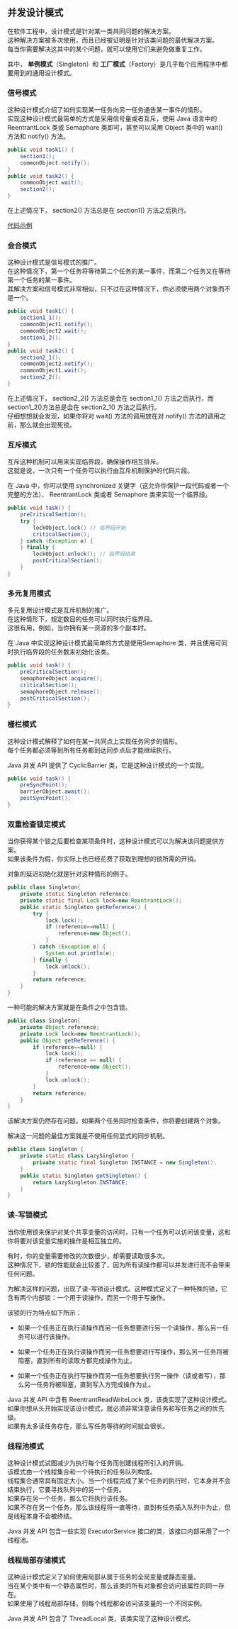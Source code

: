 ## 并发设计模式
在软件工程中，设计模式是针对某一类共同问题的解决方案。  
这种解决方案被多次使用，而且已经被证明是针对该类问题的最优解决方案。  
每当你需要解决这其中的某个问题，就可以使用它们来避免做重复工作。  

其中， **单例模式**（Singleton）和 **工厂模式**（Factory）是几乎每个应用程序中都要用到的通用设计模式。

### 信号模式
这种设计模式介绍了如何实现某一任务向另一任务通告某一事件的情形。  
实现这种设计模式最简单的方式是采用信号量或者互斥，使用 Java 语言中的 ReentrantLock 类或 Semaphore 类即可，甚至可以采用 Object 类中的 wait() 方法和 notify() 方法。  

```java
public void task1() {
	section1();
	commonObject.notify();
}
public void task2() {
	commonObject.wait();
	section2();
}
```
在上述情况下， section2() 方法总是在 section1() 方法之后执行。  

[代码示例](J5Signaling.java)

### 会合模式
这种设计模式是信号模式的推广。  
在这种情况下，第一个任务将等待第二个任务的某一事件，而第二个任务又在等待第一个任务的某一事件。  
其解决方案和信号模式非常相似，只不过在这种情况下，你必须使用两个对象而不是一个。

```java
public void task1() {
	section1_1();
	commonObject1.notify();
	commonObject2.wait();
	section1_2();
}
public void task2() {
	section2_1();
	commonObject2.notify();
	commonObject1.wait();
	section2_2();
}
```
在上述情况下， section2_2() 方法总是会在 section1_1() 方法之后执行，而 section1_2()方法总是会在 section2_1() 方法之后执行。  
仔细想想就会发现，如果你将对 wait() 方法的调用放在对 notify() 方法的调用之前，那么就会出现死锁。

### 互斥模式
互斥这种机制可以用来实现临界段，确保操作相互排斥。  
这就是说，一次只有一个任务可以执行由互斥机制保护的代码片段。  

在 Java 中，你可以使用 synchronized 关键字（这允许你保护一段代码或者一个完整的方法）、 ReentrantLock 类或者 Semaphore 类来实现一个临界段。

```java
public void task() {
	preCriticalSection();
	try {
		lockObject.lock() // 临界段开始
		criticalSection();
	} catch (Exception e) {
	} finally {
		lockObject.unlock(); // 临界段结束
		postCriticalSection();
	}
}
```

### 多元复用模式
多元复用设计模式是互斥机制的推广。  
在这种情形下，规定数目的任务可以同时执行临界段。  
这很有用，例如，当你拥有某一资源的多个副本时。  

在 Java 中实现这种设计模式最简单的方式是使用Semaphore 类，并且使用可同时执行临界段的任务数来初始化该类。

```java
public void task() {
	preCriticalSection();
	semaphoreObject.acquire();
	criticalSection();
	semaphoreObject.release();
	postCriticalSection();
}
```

### 栅栏模式
这种设计模式解释了如何在某一共同点上实现任务同步的情形。  
每个任务都必须等到所有任务都到达同步点后才能继续执行。  

Java 并发 API 提供了 CyclicBarrier 类，它是这种设计模式的一个实现。

```java
public void task() {
	preSyncPoint();
	barrierObject.await();
	postSyncPoint();
}
```
### 双重检查锁定模式
当你获得某个锁之后要检查某项条件时，这种设计模式可以为解决该问题提供方案。  
如果该条件为假，你实际上也已经花费了获取到理想的锁所需的开销。  

对象的延迟初始化就是针对这种情形的例子。

```java
public class Singleton{
	private static Singleton reference;
	private static final Lock lock=new ReentrantLock();
	public static Singleton getReference() {
		try {
			lock.lock();
			if (reference==null) {
				reference=new Object();
			}
		} catch (Exception e) {
			System.out.println(e);
		} finally {
			lock.unlock();
		}
		return reference;
	}
}
```
一种可能的解决方案就是在条件之中包含锁。

```java
public class Singleton{
	private Object reference;
	private Lock lock=new ReentrantLock();
	public Object getReference() {
		if (reference==null) {
			lock.lock();
			if (reference == null) {
				reference=new Object();
			}
			lock.unlock();
		}
		return reference;
	}
}
```
该解决方案仍然存在问题。如果两个任务同时检查条件，你将要创建两个对象。  

解决这一问题的最佳方案就是不使用任何显式的同步机制。

```java
public class Singleton {
	private static class LazySingleton {
		private static final Singleton INSTANCE = new Singleton();
	}
	public static Singleton getSingleton() {
		return LazySingleton.INSTANCE;
	}
}
```

### 读-写锁模式
当你使用锁来保护对某个共享变量的访问时，只有一个任务可以访问该变量，这和你将要对该变量实施的操作是相互独立的。   

有时，你的变量需要修改的次数很少，却需要读取很多次。  
这种情况下，锁的性能就会比较差了，因为所有读操作都可以并发进行而不会带来任何问题。  

为解决这样的问题，出现了读-写锁设计模式。这种模式定义了一种特殊的锁，它含有两个内部锁：一个用于读操作，而另一个用于写操作。

该锁的行为特点如下所示：
-	如果一个任务正在执行读操作而另一任务想要进行另一个读操作，那么另一任务可以进行该操作。

-	如果一个任务正在执行读操作而另一任务想要进行写操作，那么另一任务将被阻塞，直到所有的读取方都完成操作为止。
-	如果一个任务正在执行写操作而另一任务想要执行另一操作（读或者写），那么另一任务将被阻塞，直到写入方完成操作为止。

Java 并发 API 中含有 ReentrantReadWriteLock 类，该类实现了这种设计模式。  
如果你想从头开始实现该设计模式，就必须非常注意读任务和写任务之间的优先级。  
如果有太多读任务存在，那么写任务等待的时间就会很长。

### 线程池模式
这种设计模式试图减少为执行每个任务而创建线程所引入的开销。  
该模式由一个线程集合和一个待执行的任务队列构成。  
线程集合通常具有固定大小。当一个线程完成了某个任务的执行时，它本身并不会结束执行，它要寻找队列中的另一个任务。  
如果存在另一个任务，那么它将执行该任务。  
如果不存在另一个任务，那么该线程将一直等待，直到有任务插入队列中为止，但是线程本身不会被终结。  

Java 并发 API 包含一些实现 ExecutorService 接口的类，该接口内部采用了一个线程池。

### 线程局部存储模式
这种设计模式定义了如何使用局部从属于任务的全局变量或静态变量。  
当在某个类中有一个静态属性时，那么该类的所有对象都会访问该属性的同一存在。  
如果使用了线程局部存储，则每个线程都会访问该变量的一个不同实例。

Java 并发 API 包含了 ThreadLocal 类，该类实现了这种设计模式。
